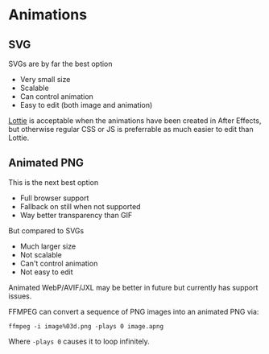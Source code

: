 
# Animations

## SVG
SVGs are by far the best option

 * Very small size
 * Scalable
 * Can control animation
 * Easy to edit (both image and animation)


[Lottie](https://github.com/airbnb/lottie-web) is acceptable when the animations have been created
in After Effects, but otherwise regular CSS or JS is preferrable as much easier to edit than Lottie.

## Animated PNG
This is the next best option

 * Full browser support
 * Fallback on still when not supported
 * Way better transparency than GIF

But compared to SVGs

 * Much larger size
 * Not scalable
 * Can't control animation
 * Not easy to edit

Animated WebP/AVIF/JXL may be better in future but currently has support issues.

FFMPEG can convert a sequence of PNG images into an animated PNG via:

`ffmpeg -i image%03d.png -plays 0 image.apng`

Where `-plays 0` causes it to loop infinitely.
